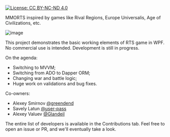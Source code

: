 [![License: CC BY-NC-ND 4.0](https://img.shields.io/badge/License-CC%20BY--NC--ND%204.0-lightgrey.svg)](https://creativecommons.org/licenses/by-nc-nd/4.0/)

MMORTS inspired by games like Rival Regions, Europe Universalis, Age of Civilizations, etc. 

![image](https://user-images.githubusercontent.com/68186730/142873478-e1830f6a-a0d6-4196-a19b-a47c9cfac0c0.png)

This project demonstrates the basic working elements of RTS game in WPF. No commercial use is intended.
Development is still in progress.

On the agenda:
- Switching to MVVM; 
- Switching from ADO to Dapper ORM;
- Changing war and battle logic;
- Huge work on validations and bug fixes.

Co-owners:
- Alexey Smirnov [@greendend](https://github.com/greendend)
- Savely Latun [@user-pass](https://github.com/user-pass)
- Alexey Valuev [@Glandeil](https://github.com/Glandeil)

The entire list of developers is available in the Contributions tab. Feel free to open an issue or PR, and we'll eventually take a look.

